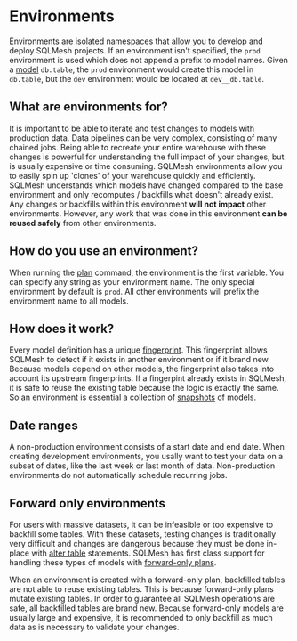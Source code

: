 # Environments

Environments are isolated namespaces that allow you to develop and deploy SQLMesh projects. If an environment isn't specified, the `prod` environment is used which does not append a prefix to model names. Given a [model](/concepts/models) `db.table`, the `prod` environment would create this model in `db.table`, but the `dev` environment would be located at `dev__db.table`.

## What are environments for?
It is important to be able to iterate and test changes to models with production data. Data pipelines can be very complex, consisting of many chained jobs. Being able to recreate your entire warehouse with these changes is powerful for understanding the full impact of your changes, but is usually expensive or time consuming. SQLMesh environments allow you to easily spin up 'clones' of your warehouse quickly and efficiently. SQLMesh understands which models have changed compared to the base environment and only recomputes / backfills what doesn't already exist. Any changes or backfills within this environment **will not impact** other environments. However, any work that was done in this environment **can be reused safely** from other environments.

## How do you use an environment?
When running the [plan](/concepts/plans) command, the environment is the first variable. You can specify any string as your environment name. The only special environment by default is `prod`. All other environments will prefix the environment name to all models.

## How does it work?
Every model definition has a unique [fingerprint](/concepts/snapshots/#fingerprints). This fingerprint allows SQLMesh to detect if it exists in another environment or if it brand new. Because models depend on other models, the fingerprint also takes into account its upstream fingerprints. If a fingerpint already exists in SQLMesh, it is safe to reuse the existing table because the logic is exactly the same. So an environment is essential a collection of [snapshots](/concepts/snapshots) of models.

## Date ranges
A non-production environment consists of a start date and end date. When creating development environments, you usally want to test your data on a subset of dates, like the last week or last month of data. Non-production environments do not automatically schedule recurring jobs.

## Forward only environments
For users with massive datasets, it can be infeasible or too expensive to backfill some tables. With these datasets, testing changes is traditionally very difficult and changes are dangerous because they must be done in-place with [alter table](https://www.w3schools.com/SQl/sql_alter.asp) statements. SQLMesh has first class support for handling these types of models with [forward-only plans](/concepts/plans/#forward-only-plans).

When an environment is created with a forward-only plan, backfilled tables are not able to reuse existing tables. This is because forward-only plans mutate existing tables. In order to guarantee all SQLMesh operations are safe, all backfilled tables are brand new. Because forward-only models are usually large and expensive, it is recommended to only backfill as much data as is necessary to validate your changes.
